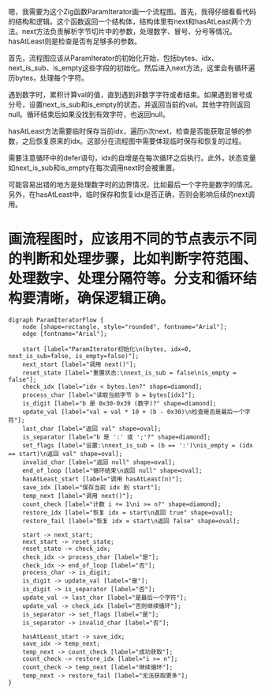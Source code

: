 嗯，我需要为这个Zig函数ParamIterator画一个流程图。首先，我得仔细看看代码的结构和逻辑。这个函数返回一个结构体，结构体里有next和hasAtLeast两个方法。next方法负责解析字节切片中的参数，处理数字、冒号、分号等情况。hasAtLeast则是检查是否有足够多的参数。

首先，流程图应该从ParamIterator的初始化开始，包括bytes、idx、next_is_sub、is_empty这些字段的初始化。然后进入next方法，这里会有循环遍历bytes，处理每个字符。

遇到数字时，累积计算val的值，直到遇到非数字字符或者结束。如果遇到冒号或分号，设置next_is_sub和is_empty的状态，并返回当前的val。其他字符则返回null。循环结束后如果没找到有效字符，也返回null。

hasAtLeast方法需要临时保存当前idx，遍历n次next，检查是否能获取足够的参数，之后恢复原来的idx。这部分在流程图中需要体现临时保存和恢复的过程。

需要注意循环中的defer语句，idx的自增是在每次循环之后执行。此外，状态变量如next_is_sub和is_empty在每次调用next时会被重置。

可能容易出错的地方是处理数字时的边界情况，比如最后一个字符是数字的情况。另外，在hasAtLeast中，临时保存和恢复idx是否正确，否则会影响后续的next调用。

画流程图时，应该用不同的节点表示不同的判断和处理步骤，比如判断字符范围、处理数字、处理分隔符等。分支和循环结构要清晰，确保逻辑正确。
================================================
```graphviz
digraph ParamIteratorFlow {
    node [shape=rectangle, style="rounded", fontname="Arial"];
    edge [fontname="Arial"];

    start [label="ParamIterator初始化\n(bytes, idx=0, next_is_sub=false, is_empty=false)"];
    next_start [label="调用 next()"];
    reset_state [label="重置状态:\nnext_is_sub = false\nis_empty = false"];
    check_idx [label="idx < bytes.len?" shape=diamond];
    process_char [label="读取当前字节 b = bytes[idx]"];
    is_digit [label="b 是 0x30-0x39 (数字)?" shape=diamond];
    update_val [label="val = val * 10 + (b - 0x30)\n检查是否是最后一个字符"];
    last_char [label="返回 val" shape=oval];
    is_separator [label="b 是 ':' 或 ';'?" shape=diamond];
    set_flags [label="设置:\nnext_is_sub = (b == ':')\nis_empty = (idx == start)\n返回 val" shape=oval];
    invalid_char [label="返回 null" shape=oval];
    end_of_loop [label="循环结束\n返回 null" shape=oval];
    hasAtLeast_start [label="调用 hasAtLeast(n)"];
    save_idx [label="保存当前 idx 到 start"];
    temp_next [label="调用 next()"];
    count_check [label="计数 i += 1\ni >= n?" shape=diamond];
    restore_idx [label="恢复 idx = start\n返回 true" shape=oval];
    restore_fail [label="恢复 idx = start\n返回 false" shape=oval];

    start -> next_start;
    next_start -> reset_state;
    reset_state -> check_idx;
    check_idx -> process_char [label="是"];
    check_idx -> end_of_loop [label="否"];
    process_char -> is_digit;
    is_digit -> update_val [label="是"];
    is_digit -> is_separator [label="否"];
    update_val -> last_char [label="是最后一个字符"];
    update_val -> check_idx [label="否则继续循环"];
    is_separator -> set_flags [label="是"];
    is_separator -> invalid_char [label="否"];
    
    hasAtLeast_start -> save_idx;
    save_idx -> temp_next;
    temp_next -> count_check [label="成功获取"];
    count_check -> restore_idx [label="i >= n"];
    count_check -> temp_next [label="继续循环"];
    temp_next -> restore_fail [label="无法获取更多"];
}
```